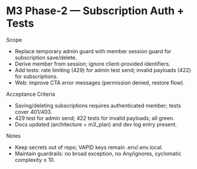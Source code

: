 # M3 Phase-2 — Subscription Auth + Tests

Scope
- Replace temporary admin guard with member session guard for subscription save/delete.
- Derive member from session; ignore client-provided identifiers.
- Add tests: rate limiting (429) for admin test send; invalid payloads (422) for subscriptions.
- Web: improve CTA error messages (permission denied, restore flow).

Acceptance Criteria
- Saving/deleting subscriptions requires authenticated member; tests cover 401/403.
- 429 test for admin send; 422 tests for invalid payloads; all green.
- Docs updated (architecture + m3_plan) and dev log entry present.

Notes
- Keep secrets out of repo; VAPID keys remain .env/.env.local.
- Maintain guardrails: no broad exception, no Any/ignores, cyclomatic complexity ≤ 10.
